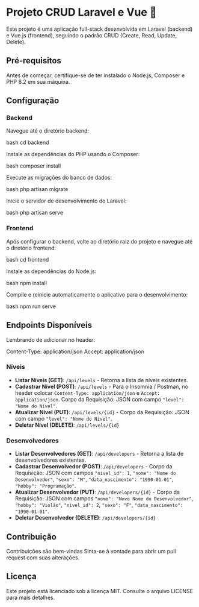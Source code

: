 # Projeto CRUD Laravel e Vue 🚀

Este projeto é uma aplicação full-stack desenvolvida em Laravel (backend) e Vue.js (frontend), seguindo o padrão CRUD (Create, Read, Update, Delete).

## Pré-requisitos

Antes de começar, certifique-se de ter instalado o Node.js, Composer e PHP 8.2 em sua máquina.

## Configuração

### Backend

Navegue até o diretório backend:

bash cd backend



Instale as dependências do PHP usando o Composer:

bash composer install



Execute as migrações do banco de dados:

bash php artisan migrate



Inicie o servidor de desenvolvimento do Laravel:

bash php artisan serve




### Frontend

Após configurar o backend, volte ao diretório raiz do projeto e navegue até o diretório frontend:

bash cd frontend



Instale as dependências do Node.js:

bash npm install



Compile e reinicie automaticamente o aplicativo para o desenvolvimento:

bash npm run serve



## Endpoints Disponíveis
Lembrando de adicionar no header: 

Content-Type: application/json
Accept: application/json

### Níveis

- **Listar Níveis (GET)**: `/api/levels` - Retorna a lista de níveis existentes.
- **Cadastrar Nível (POST)**: `/api/levels` - Para o Insomnia / Postman, no header colocar `Content-Type: application/json` e `Accept: application/json`. Corpo da Requisição: JSON com campo `"level": "Nome do Nível"`.
- **Atualizar Nível (PUT)**: `/api/levels/{id}` - Corpo da Requisição: JSON com campo `"level": "Nome do Nível"`.
- **Deletar Nível (DELETE)**: `/api/levels/{id}`

### Desenvolvedores

- **Listar Desenvolvedores (GET)**: `/api/developers` - Retorna a lista de desenvolvedores existentes.
- **Cadastrar Desenvolvedor (POST)**: `/api/developers` - Corpo da Requisição: JSON com campos `"nivel_id": 1`, `"nome": "Nome do Desenvolvedor"`, `"sexo": "M"`, `"data_nascimento": "1990-01-01"`, `"hobby": "Programação"`.
- **Atualizar Desenvolvedor (PUT)**: `/api/developers/{id}` - Corpo da Requisição: JSON com campos `"nome": "Novo Nome do Desenvolvedor"`, `"hobby": "Violão"`, `"nivel_id": 2`, `"sexo": "F"`, `"data_nascimento": "1990-01-01"`.
- **Deletar Desenvolvedor (DELETE)**: `/api/developers/{id}`

## Contribuição

Contribuições são bem-vindas Sinta-se à vontade para abrir um pull request com suas alterações.

## Licença

Este projeto está licenciado sob a licença MIT. Consulte o arquivo LICENSE para mais detalhes.
